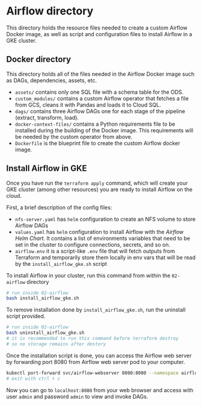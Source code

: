 # Airflow directory

This directory holds the resource files needed to create a custom Airflow Docker image, as  well as script and configuration files to install Airflow in a GKE cluster.

## Docker directory

This directory holds all of the files needed in the Airflow Docker image such as DAGs, dependencies, assets, etc.

- `assets/` contains only one SQL file with a schema table for the ODS.
- `custom_modules/` contains a custom Airflow operator that fetches a file from GCS, cleans it with Pandas and loads it to Cloud SQL.
- `dags/` contains three Airflow DAGs one for each stage of the pipeline (extract, transform, load).
- `docker-context-files/` contains a Python requirements file to be installed during the building of the Docker image. This requirements will be needed by the custom operator from above.
- `Dockerfile` is the blueprint file to create the custom Airflow docker image.

## Install Airflow in GKE

Once you have run the `terraform apply` command, which will create your GKE cluster (among other resources) you are ready to install Airflow on the cloud.

First, a brief description of the config files:

- `nfs-server.yaml` has `helm` configuration to create an NFS volume to store Airflow DAGs
- `values.yaml` has `helm` configuration to install Airflow with the *Airflow Helm Chart*. It contains a list of environments variables that need to be set in the cluster to configure connections, secrets, and so on.
- `airflow.env` it is a script-like `.env` file that will fetch outputs from Terraform and temporarily store them locally in env vars that will be read by the `install_airflow_gke.sh` script

To install Airflow in your cluster, run this command from within the `02-airflow` directory

```bash
# run inside 02-airflow
bash install_airflow_gke.sh
```

To remove installation done by `install_airflow_gke.sh`, run the uninstall script provided.

```bash
# run inside 02-airflow
bash uninstall_airflow_gke.sh
# it is recommended to run this command before terraform destroy
# so no storage remains after destory
```

Once the installation script is done, you can access the Airflow web server by forwarding port 8080 from Airflow web server pod to your computer.

```bash
kubectl port-forward svc/airflow-webserver 8080:8080 --namespace airflow
# exit with ctrl + c
```

Now you can go to `localhost:8080` from your web browser and access with user `admin` and password `admin` to view and invoke DAGs.